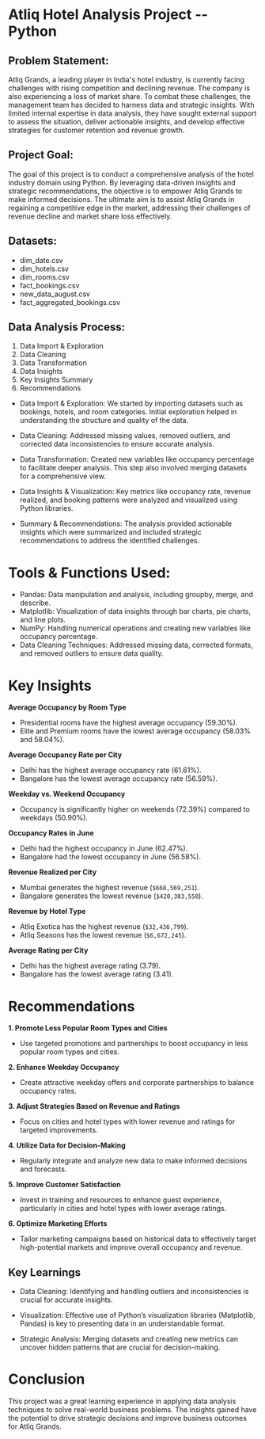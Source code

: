 # Atliq Hotel Analysis Project -- Python

## **Problem Statement:**

Atliq Grands, a leading player in India's hotel industry, is currently facing challenges with rising competition and declining revenue. The company is also experiencing a loss of market share. To combat these challenges, the management team has decided to harness data and strategic insights. With limited internal expertise in data analysis, they have sought external support to assess the situation, deliver actionable insights, and develop effective strategies for customer retention and revenue growth.

## **Project Goal:**

The goal of this project is to conduct a comprehensive analysis of the hotel industry domain using Python. By leveraging data-driven insights and strategic recommendations, the objective is to empower Atliq Grands to make informed decisions. The ultimate aim is to assist Atliq Grands in regaining a competitive edge in the market, addressing their challenges of revenue decline and market share loss effectively.

## **Datasets:**
- dim_date.csv
- dim_hotels.csv
- dim_rooms.csv
- fact_bookings.csv
- new_data_august.csv
- fact_aggregated_bookings.csv

## **Data Analysis Process:**
1. Data Import & Exploration
2. Data Cleaning
3. Data Transformation
4. Data Insights
5. Key Insights Summary
6. Recommendations

- Data Import & Exploration: We started by importing datasets such as bookings, hotels, and room categories. Initial exploration helped in understanding the structure and quality of the data.
  
- Data Cleaning: Addressed missing values, removed outliers, and corrected data inconsistencies to ensure accurate analysis.
  
- Data Transformation: Created new variables like occupancy percentage to facilitate deeper analysis. This step also involved merging datasets for a comprehensive view.
  
- Data Insights & Visualization: Key metrics like occupancy rate, revenue realized, and booking patterns were analyzed and visualized using Python libraries.
  
- Summary & Recommendations: The analysis provided actionable insights which were summarized and included strategic recommendations to address the identified challenges.

# Tools & Functions Used:
- Pandas: Data manipulation and analysis, including groupby, merge, and describe.
- Matplotlib: Visualization of data insights through bar charts, pie charts, and line plots.
- NumPy: Handling numerical operations and creating new variables like occupancy percentage.
- Data Cleaning Techniques: Addressed missing data, corrected formats, and removed outliers to ensure data quality.

# Key Insights
**Average Occupancy by Room Type**

- Presidential rooms have the highest average occupancy (59.30%).
- Elite and Premium rooms have the lowest average occupancy (58.03% and 58.04%).

 **Average Occupancy Rate per City**

- Delhi has the highest average occupancy rate (61.61%).
- Bangalore has the lowest average occupancy rate (56.59%).

 **Weekday vs. Weekend Occupancy**

- Occupancy is significantly higher on weekends (72.39%) compared to weekdays (50.90%).

 **Occupancy Rates in June**

- Delhi had the highest occupancy in June (62.47%).
- Bangalore had the lowest occupancy in June (56.58%).

 **Revenue Realized per City**

- Mumbai generates the highest revenue (`$668,569,251`).
- Bangalore generates the lowest revenue (`$420,383,550`).

 **Revenue by Hotel Type**

- Atliq Exotica has the highest revenue (`$32,436,799`).
- Atliq Seasons has the lowest revenue (`$6,672,245`).

 **Average Rating per City**

- Delhi has the highest average rating (3.79).
- Bangalore has the lowest average rating (3.41).


# Recommendations

**1. Promote Less Popular Room Types and Cities**

- Use targeted promotions and partnerships to boost occupancy in less popular room types and cities.

**2. Enhance Weekday Occupancy**

- Create attractive weekday offers and corporate partnerships to balance occupancy rates.

**3. Adjust Strategies Based on Revenue and Ratings**

- Focus on cities and hotel types with lower revenue and ratings for targeted improvements.

**4. Utilize Data for Decision-Making**

- Regularly integrate and analyze new data to make informed decisions and forecasts.

**5. Improve Customer Satisfaction**
   - Invest in training and resources to enhance guest experience, particularly in cities and hotel types with lower average ratings.

**6. Optimize Marketing Efforts**
   - Tailor marketing campaigns based on historical data to effectively target high-potential markets and improve overall occupancy and revenue.

## Key Learnings
- Data Cleaning: Identifying and handling outliers and inconsistencies is crucial for accurate insights.

- Visualization: Effective use of Python’s visualization libraries (Matplotlib, Pandas) is key to presenting data in an understandable format.

- Strategic Analysis: Merging datasets and creating new metrics can uncover hidden patterns that are crucial for decision-making.

# Conclusion
This project was a great learning experience in applying data analysis techniques to solve real-world business problems. The insights gained have the potential to drive strategic decisions and improve business outcomes for Atliq Grands.



